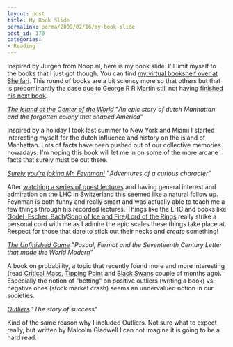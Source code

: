 ```yaml
---
layout: post
title: My Book Slide
permalink: perma/2009/02/16/my-book-slide
post_id: 170
categories: 
- Reading
---
```


Inspired by Jurgen from Noop.nl, here is my book slide. I'll limit myself to the
books that I just got though. You can find <a
href="http://www.shelfari.com/ojilles/lists/IsRead#firstBook=0&amp;list=5&amp;sort=dateadded">my
virtual bookshelf over at Shelfari</a>. This round of books are a bit sciency
more so that others but that is predominantly the case due to George R R Martin
still not having <a
href="http://www.georgerrmartin.com/if-update.html">finished his next book</a>.

*<a href="http://www.shelfari.com/books/54118/The-Island-at-the-Center-of-the-World-The-Epic-Story-of-Dutch-Ma">The Island at the Center of the World</a>*
"_An epic story of dutch Manhattan and the forgotten colony that shaped America_"

Inspired by a holiday I took last summer to New York and Miami I started
interesting myself for the dutch influence and history on the island of
Manhattan. Lots of facts have been pushed out of our collective memories
nowadays. I'm hoping this book will let me in on some of the more arcane facts
that surely must be out there.

*<a href="http://www.shelfari.com/books/36322/Surely-You-re-Joking-Mr-Feynman-(Adventures-of-a-Curious-Charact">Surely you're joking Mr. Feynman!</a>*
"_Adventures of a curious character_"

After <a href="http://www.vega.org.uk/video/subseries/8">watching a series of
guest lectures</a> and having general interest and admiration on the LHC in
Switzerland this seemed like a natural follow up. Feynman is both funny and
really smart and was actually able to teach me a few things through his
recorded lectures. Things like the LHC and books like <a
href="http://www.shelfari.com/books/45918/Godel-Escher-Bach-An-Eternal-Golden-Braid">Godel,
Escher, Bach</a>/<a
href="http://www.shelfari.com/booksearch.aspx?keywords=Song+of+Ice+and+Fire">Song
of Ice and Fire</a>/<a
href="http://www.shelfari.com/books/12276/The-Lord-of-the-Rings">Lord of the
Rings</a> really strike a personal cord with me as I admire the epic scales
these things take place at. Respect for those that dare to stick out their
necks and *create* something!

*<a href="http://www.shelfari.com/books/4045910/The-Unfinished-Game-Pascal-Fermat-and-the-Seventeenth-Century-Le">The Unfinished Game</a>*
"_Pascal, Fermat and the Seventeenth Century Letter that made the World Modern_"

A book on probability, a topic that recently found more and more interesting
(read <a
href="http://www.shelfari.com/books/21447/Critical-Mass-How-One-Thing-Leads-to-Another">Critical
Mass</a>, <a
href="http://www.shelfari.com/books/10015/The-Tipping-Point-How-Little-Things-Can-Make-a-Big-Difference">Tipping
Point</a> and <a
href="http://www.shelfari.com/books/370531/The-Black-Swan-The-Impact-of-the-Highly-Improbable">Black
Swans</a> couple of months ago). Especially the notion of "betting" on positive
outliers (writing a book) vs. negative ones (stock market crash) seems an
undervalued notion in our societies.

*<a href="http://www.shelfari.com/books/4057927/Outliers-The-Story-of-Success">Outliers</a>*
"_The story of success_"

Kind of the same reason why I included Outliers. Not sure what to expect
really, but written by Malcolm Gladwell I can not imagine it is going to be a
hard read.
